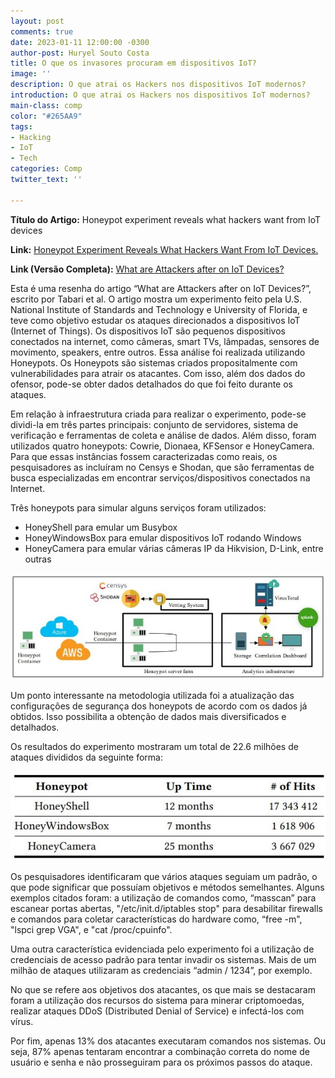 ```yaml
---
layout: post
comments: true
date: 2023-01-11 12:00:00 -0300
author-post: Huryel Souto Costa
title: O que os invasores procuram em dispositivos IoT?
image: ''
description: O que atrai os Hackers nos dispositivos IoT modernos?
introduction: O que atrai os Hackers nos dispositivos IoT modernos?
main-class: comp
color: "#265AA9"
tags:
- Hacking
- IoT
- Tech
categories: Comp
twitter_text: ''

---
```


**Título do Artigo:** Honeypot experiment reveals what hackers want from IoT devices

**Link:**  [Honeypot Experiment Reveals What Hackers Want From IoT Devices.](https://cacm.acm.org/news/257716-honeypot-experiment-reveals-what-hackers-want-from-iot-devices/fulltext)

**Link (Versão Completa):** [What are Attackers after on IoT Devices?](https://arxiv.org/pdf/2112.10974.pdf)


Esta é uma resenha do artigo “What are Attackers after on IoT Devices?”, escrito por Tabari et al. O artigo mostra um experimento feito pela U.S. National Institute of Standards and Technology e University of Florida, e teve como objetivo estudar os ataques direcionados a dispositivos IoT (Internet of Things). Os dispositivos IoT são pequenos dispositivos conectados na internet, como câmeras, smart TVs, lâmpadas, sensores de movimento, speakers, entre outros. Essa análise foi realizada utilizando Honeypots. Os Honeypots são sistemas criados propositalmente com vulnerabilidades para atrair os atacantes. Com isso, além dos dados do ofensor, pode-se obter dados detalhados do que foi feito durante os ataques.

Em relação à infraestrutura criada para realizar o experimento, pode-se dividi-la em três partes principais: conjunto de servidores, sistema de verificação e ferramentas de coleta e análise de dados. Além disso, foram utilizados quatro honeypots: Cowrie, Dionaea, KFSensor e HoneyCamera. Para que essas instâncias fossem caracterizadas como reais, os pesquisadores as incluíram no Censys e Shodan, que são ferramentas de busca especializadas em encontrar serviços/dispositivos conectados na Internet.

Três honeypots para simular alguns serviços foram utilizados: 
 - HoneyShell para emular um Busybox
 - HoneyWindowsBox para emular dispositivos IoT rodando Windows
 - HoneyCamera para emular várias câmeras IP da Hikvision, D-Link, entre outras

![](../assets/img/downloads/honeypotIMG1.jpeg)

Um ponto interessante na metodologia utilizada foi a atualização das configurações de segurança dos honeypots de acordo com os dados já obtidos. Isso possibilita a obtenção de dados mais diversificados e detalhados.

Os resultados do experimento mostraram um total de 22.6 milhões de ataques divididos da seguinte forma:

![](../assets/img/downloads/honeypotIMG2.jpeg)

Os pesquisadores identificaram que vários ataques seguiam um padrão, o que pode significar que possuíam objetivos e métodos semelhantes. Alguns exemplos citados foram: a utilização de comandos como, “masscan” para escanear portas abertas, "/etc/init.d/iptables stop" para desabilitar firewalls e comandos para coletar características do hardware como, “free -m", "lspci grep VGA", e "cat /proc/cpuinfo".

Uma outra característica evidenciada pelo experimento foi a utilização de credenciais de acesso padrão para tentar invadir os sistemas. Mais de um milhão de ataques utilizaram as credenciais “admin / 1234”, por exemplo.

No que se refere aos objetivos dos atacantes, os que mais se destacaram foram a utilização dos recursos do sistema para minerar criptomoedas, realizar ataques DDoS (Distributed Denial of Service) e infectá-los com vírus.

Por fim, apenas 13% dos atacantes executaram comandos nos sistemas. Ou seja, 87% apenas tentaram encontrar a combinação correta do nome de usuário e senha e não prosseguiram para os próximos passos do ataque.
